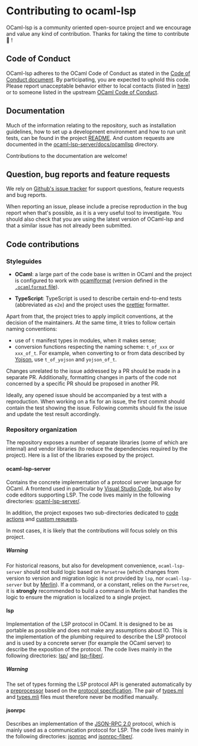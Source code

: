 # Contributing to ocaml-lsp

OCaml-lsp is a community oriented open-source project and we encourage and value
any kind of contribution. Thanks for taking the time to contribute 🐫 !

## Code of Conduct

OCaml-lsp  adheres to the OCaml Code of Conduct as stated in the [Code of Conduct
document](CODE_OF_CONDUCT.md). By participating, you are expected to uphold this
code. Please report unacceptable behavior either to local contacts (listed in
[here](CODE_OF_CONDUCT.md)) or to someone listed in the upstream [OCaml Code of
Conduct](CODE_OF_CONDUCT.md).

## Documentation

Much of the information relating to the repository, such as installation
guidelines, how to set up a development environment and how to run unit tests,
can be found in the project [README](README.md). And custom requests are
documented in the
[ocaml-lsp-server/docs/ocamllsp](ocaml-lsp-server/docs/ocamllsp) directory.

Contributions to the documentation are welcome!


## Question, bug reports and feature requests

We rely on [Github's issue tracker](https://github.com/ocaml/ocaml-lsp/issues) for
support questions, feature requests and bug reports.

When reporting an issue, please include a precise reproduction in the bug report
when that's possible, as it is a very useful tool to investigate. You should
also check that you are using the latest version of OCaml-lsp and that a similar
issue has not already been submitted.

## Code contributions

### Styleguides

- **OCaml**: a large part of the code base is written in OCaml and the project
  is configured to work with
  [ocamlformat](https://ocaml.org/p/ocamlformat/latest) (version defined in the
  [`.ocamlformat` file](.ocamlformat)).

- **TypeScript**: TypeScript is used to describe certain end-to-end tests
  (abbreviated as `e2e`) and the project uses the
  [prettier](https://prettier.io/) formatter.

Apart from that, the project tries to apply implicit conventions, at the
decision of the maintainers. At the same time, it tries to follow certain naming
conventions:

- use of `t` manifest types in modules, when it makes sense;
- conversion functions respecting the naming scheme: `t_of_xxx` or `xxx_of_t`.
  For example, when converting to or from data described by
  [Yojson](https://ocaml.org/p/yojson/latest), use `t_of_yojson` and
  `yojson_of_t`.

Changes unrelated to the issue addressed by a PR should be made in a separate
PR. Additionally, formatting changes in parts of the code not concerned by a
specific PR should be proposed in another PR.

Ideally, any opened issue should be accompanied by a test with a reproduction.
When working on a fix for an issue, the first commit should contain the test
showing the issue. Following commits should fix the issue and update the test
result accordingly.

### Repository organization

The repository exposes a number of separate libraries (some of which are
internal) and vendor libraries (to reduce the dependencies required by the
project). Here is a list of the libraries exposed by the project.

#### ocaml-lsp-server

Contains the concrete implementation of a protocol server language for OCaml. A
frontend used in particular by [Visual Studio
Code](https://github.com/ocamllabs/vscode-ocaml-platform), but also by code
editors supporting LSP. The code lives mainly in the following directories:
[ocaml-lsp-server/](ocaml-lsp-server/).

In addition, the project exposes two sub-directories dedicated to [code
actions](ocaml-lsp-server/src/code_actions) and [custom
requests](https://github.com/ocaml/ocaml-lsp/tree/master/ocaml-lsp-server/src/custom_requests).

In most cases, it is likely that the contributions will focus solely on this
project.

##### Warning

For historical reasons, but also for development convenience, `ocaml-lsp-server`
should not build logic based on `Parsetree` (which changes from version to
version and migration logic is not provided by `lsp`, nor `ocaml-lsp-server` but
by [Merlin](https://github.com/ocaml/merlin)). If a command, or a constant,
relies on the `Parsetree`, it is **strongly** recommended to build a command in
Merlin that handles the logic to ensure the migration is localized to a single
project.

#### lsp

Implementation of the LSP protocol in OCaml. It is designed to be as portable as
possible and does not make any assumptions about IO. This is the implementation
of the plumbing required to describe the LSP protocol and is used by a concrete
server (for example the OCaml server) to describe the exposition of the
protocol. The code lives mainly in the following directories: [lsp/](lsp/) and
[lsp-fiber/](lsp-fiber/).

##### Warning

The set of types forming the LSP protocol API is generated automatically by a
[preprocessor](lsp/bin) based on the [protocol
specification](https://microsoft.github.io/language-server-protocol/overviews/lsp/overview/).
The pair of [types.ml](lsp/src/types.ml) and [types.mli](lsp/src/types.mli)
files must therefore never be modified manually.


#### jsonrpc

Describes an implementation of the [JSON-RPC
2.0](https://www.jsonrpc.org/specification) protocol, which is mainly used as a
communication protocol for LSP. The code lives mainly in the following
directories: [jsonrpc](jsonrpc/) and [jsonrpc-fiber/](jsonrpc-fiber/).
